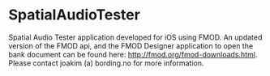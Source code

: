 SpatialAudioTester
==================

Spatial Audio Tester application developed for iOS using FMOD. An updated version of the FMOD api, and the FMOD Designer application to open the bank document can be found here: http://fmod.org/fmod-downloads.html. Please contact joakim (a) bording.no for more information. 